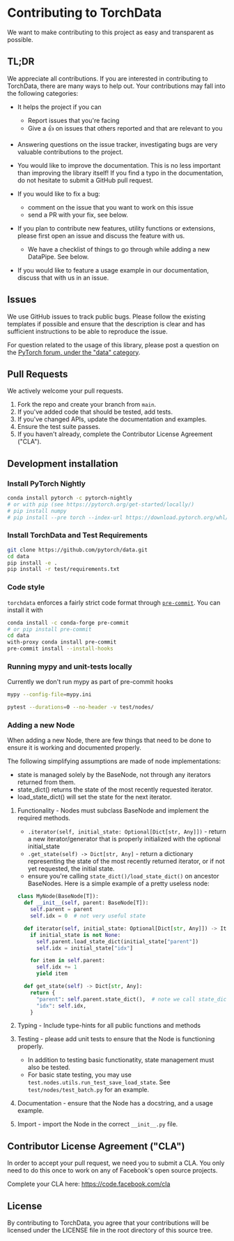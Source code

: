 # Contributing to TorchData

We want to make contributing to this project as easy and transparent as possible.

## TL;DR

We appreciate all contributions. If you are interested in contributing to TorchData, there are many ways to help out.
Your contributions may fall into the following categories:

- It helps the project if you can

  - Report issues that you're facing
  - Give a :+1: on issues that others reported and that are relevant to you

- Answering questions on the issue tracker, investigating bugs are very valuable contributions to the project.

- You would like to improve the documentation. This is no less important than improving the library itself! If you find
  a typo in the documentation, do not hesitate to submit a GitHub pull request.

- If you would like to fix a bug:

  - comment on the issue that you want to work on this issue
  - send a PR with your fix, see below.

- If you plan to contribute new features, utility functions or extensions, please first open an issue and discuss the
  feature with us.
  - We have a checklist of things to go through while adding a new DataPipe. See below.
- If you would like to feature a usage example in our documentation, discuss that with us in an issue.

## Issues

We use GitHub issues to track public bugs. Please follow the existing templates if possible and ensure that the
description is clear and has sufficient instructions to be able to reproduce the issue.

For question related to the usage of this library, please post a question on the
[PyTorch forum, under the "data" category](https://discuss.pytorch.org/c/data/37).

## Pull Requests

We actively welcome your pull requests.

1. Fork the repo and create your branch from `main`.
2. If you've added code that should be tested, add tests.
3. If you've changed APIs, update the documentation and examples.
4. Ensure the test suite passes.
5. If you haven't already, complete the Contributor License Agreement ("CLA").

## Development installation

### Install PyTorch Nightly

```bash
conda install pytorch -c pytorch-nightly
# or with pip (see https://pytorch.org/get-started/locally/)
# pip install numpy
# pip install --pre torch --index-url https://download.pytorch.org/whl/nightly/cpu
```

### Install TorchData and Test Requirements

```bash
git clone https://github.com/pytorch/data.git
cd data
pip install -e .
pip install -r test/requirements.txt
```

### Code style

`torchdata` enforces a fairly strict code format through [`pre-commit`](https://pre-commit.com). You can install it with

```bash
conda install -c conda-forge pre-commit
# or pip install pre-commit
cd data
with-proxy conda install pre-commit
pre-commit install --install-hooks
```

### Running mypy and unit-tests locally

Currently we don't run mypy as part of pre-commit hooks

```bash
mypy --config-file=mypy.ini
```

```bash
pytest --durations=0 --no-header -v test/nodes/
```

### Adding a new Node

When adding a new Node, there are few things that need to be done to ensure it is working and documented properly.

The following simplifying assumptions are made of node implementations:

- state is managed solely by the BaseNode, not through any iterators returned from them.
- state_dict() returns the state of the most recently requested iterator.
- load_state_dict() will set the state for the next iterator.

1. Functionality - Nodes must subclass BaseNode and implement the required methods.

   - `.iterator(self, initial_state: Optional[Dict[str, Any]])` - return a new iterator/generator that is properly
     initialized with the optional initial_state
   - `.get_state(self) -> Dict[str, Any]` - return a dictionary representing the state of the most recently returned
     iterator, or if not yet requested, the initial state.
   - ensure you're calling `state_dict()/load_state_dict()` on ancestor BaseNodes. Here is a simple example of a pretty
     useless node:

   ```python
   class MyNode(BaseNode[T]):
     def __init__(self, parent: BaseNode[T]):
       self.parent = parent
       self.idx = 0  # not very useful state

     def iterator(self, initial_state: Optional[Dict[str, Any]]) -> Iterator[T]
       if initial_state is not None:
         self.parent.load_state_dict(initial_state["parent"])
         self.idx = initial_state["idx"]

       for item in self.parent:
         self.idx += 1
         yield item

     def get_state(self) -> Dict[str, Any]:
       return {
         "parent": self.parent.state_dict(),  # note we call state_dict() and not get_state() here
         "idx": self.idx,
       }
   ```

2. Typing - Include type-hints for all public functions and methods
3. Testing - please add unit tests to ensure that the Node is functioning properly.
   - In addition to testing basic functionatity, state management must also be tested.
   - For basic state testing, you may use `test.nodes.utils.run_test_save_load_state`. See `test/nodes/test_batch.py`
     for an example.
4. Documentation - ensure that the Node has a docstring, and a usage example.
5. Import - import the Node in the correct `__init__.py` file.

## Contributor License Agreement ("CLA")

In order to accept your pull request, we need you to submit a CLA. You only need to do this once to work on any of
Facebook's open source projects.

Complete your CLA here: <https://code.facebook.com/cla>

## License

By contributing to TorchData, you agree that your contributions will be licensed under the LICENSE file in the root
directory of this source tree.
